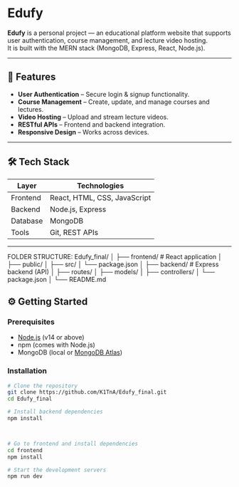 # Edufy

**Edufy** is a personal project — an educational platform website that supports user authentication, course management, and lecture video hosting.  
It is built with the MERN stack (MongoDB, Express, React, Node.js).

---

## 🚀 Features

- **User Authentication** – Secure login & signup functionality.  
- **Course Management** – Create, update, and manage courses and lectures.  
- **Video Hosting** – Upload and stream lecture videos.  
- **RESTful APIs** – Frontend and backend integration.  
- **Responsive Design** – Works across devices.  

---

## 🛠 Tech Stack

| Layer        | Technologies                          |
|--------------|---------------------------------------|
| Frontend     | React, HTML, CSS, JavaScript          |
| Backend      | Node.js, Express                      |
| Database     | MongoDB                               |
| Tools        | Git, REST APIs                        |

---
FOLDER STRUCTURE:
Edufy_final/
│
├── frontend/           # React application
│   ├── public/
│   ├── src/
│   └── package.json
│
├── backend/            # Express backend (API)
│   ├── routes/
│   ├── models/
│   ├── controllers/
│   └── package.json
│
└── README.md
## ⚙️ Getting Started

### Prerequisites
- [Node.js](https://nodejs.org/) (v14 or above)  
- npm (comes with Node.js)  
- MongoDB (local or [MongoDB Atlas](https://www.mongodb.com/cloud/atlas))

### Installation

```bash
# Clone the repository
git clone https://github.com/K1TnA/Edufy_final.git
cd Edufy_final

# Install backend dependencies
npm install



# Go to frontend and install dependencies
cd frontend
npm install

# Start the development servers
npm run dev
